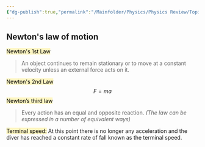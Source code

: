 ```yaml
---
{"dg-publish":true,"permalink":"/Mainfolder/Physics/Physics Review/Topics/Force/"}
---
```


## Newton's law of motion

<mark style="background: #FFF3A3A6;">Newton's 1st Law</mark>
>An object continues to remain stationary or to move at a constant velocity unless an external force acts on it.

<mark style="background: #FFF3A3A6;">Newton's 2nd Law</mark>
$$F=ma$$
<mark style="background: #FFF3A3A6;">Newton’s third law</mark> 
>Every action has an equal and opposite reaction.
*(The law can be expressed in a number of equivalent ways)*

<mark style="background: #FFF3A3A6;">Terminal speed:</mark>
At this point there is no longer any acceleration and the diver has reached a constant rate of fall known as the terminal speed.
